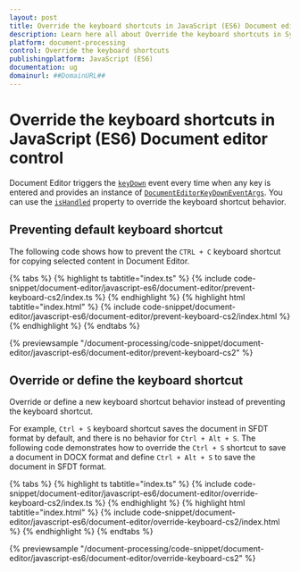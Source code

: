 ```yaml
---
layout: post
title: Override the keyboard shortcuts in JavaScript (ES6) Document editor control | Syncfusion
description: Learn here all about Override the keyboard shortcuts in Syncfusion JavaScript (ES6) Document editor control of Syncfusion Essential JS 2 and more.
platform: document-processing
control: Override the keyboard shortcuts 
publishingplatform: JavaScript (ES6)
documentation: ug
domainurl: ##DomainURL##
---
```


# Override the keyboard shortcuts in JavaScript (ES6) Document editor control

Document Editor triggers the [`keyDown`](https://ej2.syncfusion.com/documentation/api/document-editor#keydown) event every time when any key is entered and provides an instance of [`DocumentEditorKeyDownEventArgs`](https://ej2.syncfusion.com/documentation/api/document-editor/documentEditorKeyDownEventArgs/). You can use the [`isHandled`](https://ej2.syncfusion.com/documentation/api/document-editor/documentEditorKeyDownEventArgs#ishandled) property to override the keyboard shortcut behavior.

## Preventing default keyboard shortcut

The following code shows how to prevent the `CTRL + C` keyboard shortcut for copying selected content in Document Editor.

{% tabs %}
{% highlight ts tabtitle="index.ts" %}
{% include code-snippet/document-editor/javascript-es6/document-editor/prevent-keyboard-cs2/index.ts %}
{% endhighlight %}
{% highlight html tabtitle="index.html" %}
{% include code-snippet/document-editor/javascript-es6/document-editor/prevent-keyboard-cs2/index.html %}
{% endhighlight %}
{% endtabs %}
          
{% previewsample "/document-processing/code-snippet/document-editor/javascript-es6/document-editor/prevent-keyboard-cs2" %}

## Override or define the keyboard shortcut

Override or define a new keyboard shortcut behavior instead of preventing the keyboard shortcut.

For example, `Ctrl + S` keyboard shortcut saves the document in SFDT format by default, and there is no behavior for `Ctrl + Alt + S`. The following code demonstrates how to override the `Ctrl + S` shortcut to save a document in DOCX format and define `Ctrl + Alt + S` to save the document in SFDT format.

{% tabs %}
{% highlight ts tabtitle="index.ts" %}
{% include code-snippet/document-editor/javascript-es6/document-editor/override-keyboard-cs2/index.ts %}
{% endhighlight %}
{% highlight html tabtitle="index.html" %}
{% include code-snippet/document-editor/javascript-es6/document-editor/override-keyboard-cs2/index.html %}
{% endhighlight %}
{% endtabs %}
          
{% previewsample "/document-processing/code-snippet/document-editor/javascript-es6/document-editor/override-keyboard-cs2" %}